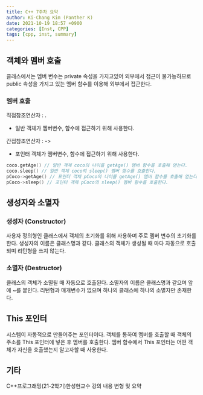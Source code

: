 ```yaml
---
title: C++ 7주차 요약
author: Ki-Chang Kim (Panther K)
date: 2021-10-19 18:57 +0900
categories: [Inst, CPP]
tags: [cpp, inst, summary]
---
```


## 객체와 멤버 호출

클래스에서는 멤버 변수는 private 속성을 가지고있어 외부에서 접근이 불가능하므로 public 속성을 가지고 있는 멤버 함수를 이용해 외부에서 접근한다.

### 멤버 호출

직접참조연산자 : .
 - 일반 객체가 멤버변수, 함수에 접근하기 위해 사용한다.

간접참조연산자 : ->
 - 포인터 객체가 멤버변수, 함수에 접근하기 위해 사용한다.

```CPP
coco.getAge() // 일반 객체 coco의 나이를 getAge() 멤버 함수를 호출해 얻는다.
coco.sleep() // 일반 객체 coco의 sleep() 멤버 함수를 호출한다.
pCoco->getAge() // 포인터 객체 pCoco의 나이를 getAge() 멤버 함수를 호출해 얻는다.
pCoco->sleep() // 포인터 객체 pCoco의 sleep() 멤버 함수를 호출한다.
```

## 생성자와 소멸자

### 생성자 (Constructor)

사용자 정의형인 클래스에서 객체의 초기화를 위해 사용하며 주로 멤버 변수의 초기화를 한다.
생성자의 이름은 클래스명과 같다.
클래스의 객체가 생성될 때 마다 자동으로 호출되며 리턴형을 쓰지 않는다.

### 소멸자 (Destructor)

클래스의 객체가 소멸될 때 자동으로 호출된다.
소멸자의 이름은 클래스명과 같으며 앞에 ~를 붙인다.
리턴형과 매개변수가 없으며 하나의 클래스에 하나의 소멸자만 존재한다.

## This 포인터

시스템이 자동적으로 만들어주는 포인터이다.
객체를 통하여 멤버를 호출할 때 객체의 주소를 This 포인터에 넣은 후 멤버를 호출한다.
멤버 함수에서 This 포인터는 어떤 객체가 자신을 호출했는지 알고자할 때 사용한다.

## 기타

C++프로그래밍(21-2학기)한성현교수 강의 내용 변형 및 요약